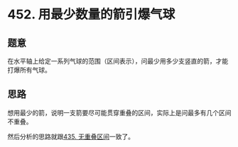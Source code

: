 # 452. 用最少数量的箭引爆气球

## 题意

在水平轴上给定一系列气球的范围（区间表示），问最少用多少支竖直的箭，才能打爆所有气球。

## 思路

想用最少的箭，说明一支箭要尽可能贯穿重叠的区间，实际上是问最多有几个区间不重叠。

然后分析的思路就跟[435. 无重叠区间](https://leetcode-cn.com/problems/non-overlapping-intervals/)一致了。
